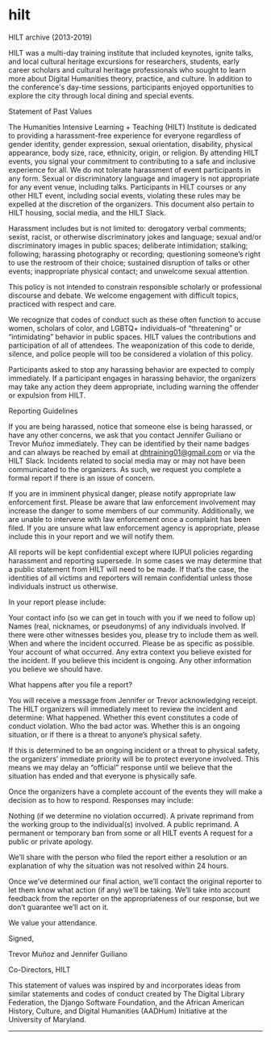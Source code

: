 # hilt
HILT archive (2013-2019)

HILT was a multi-day training institute that included keynotes, ignite talks, and local cultural heritage excursions for researchers, students, early career scholars and cultural heritage professionals who sought to learn more about Digital Humanities theory, practice, and culture. In addition to the conference's day-time sessions, participants enjoyed opportunities to explore the city through local dining and special events.

Statement of Past Values

The Humanities Intensive Learning + Teaching (HILT) Institute is dedicated to providing a harassment-free experience for everyone regardless of gender identity, gender expression, sexual orientation, disability, physical appearance, body size, race, ethnicity, origin, or religion. By attending HILT events, you signal your commitment to contributing to a safe and inclusive experience for all. We do not tolerate harassment of event participants in any form. Sexual or discriminatory language and imagery is not appropriate for any event venue, including talks. Participants in HILT courses or any other HILT event, including social events, violating these rules may be expelled at the discretion of the organizers. This document also pertain to HILT housing, social media, and the HILT Slack.

Harassment includes but is not limited to: derogatory verbal comments; sexist, racist, or otherwise discriminatory jokes and language; sexual and/or discriminatory images in public spaces; deliberate intimidation; stalking; following; harassing photography or recording; questioning someone’s right to use the restroom of their choice; sustained disruption of talks or other events; inappropriate physical contact; and unwelcome sexual attention.

This policy is not intended to constrain responsible scholarly or professional discourse and debate. We welcome engagement with difficult topics, practiced with respect and care.

We recognize that codes of conduct such as these often function to accuse women, scholars of color, and LGBTQ+ individuals–of “threatening” or “intimidating” behavior in public spaces. HILT values the contributions and participation of all of attendees. The weaponization of this code to deride, silence, and police people will too be considered a violation of this policy.

Participants asked to stop any harassing behavior are expected to comply immediately. If a participant engages in harassing behavior, the organizers may take any action they deem appropriate, including warning the offender or expulsion from HILT.

Reporting Guidelines

If you are being harassed, notice that someone else is being harassed, or have any other concerns, we ask that you contact Jennifer Guiliano or Trevor Muñoz immediately. They can be identified by their name badges and can always be reached by email at dhtraining01@gmail.com or via the HILT Slack. Incidents related to social media may or may not have been communicated to the organizers. As such, we request you complete a formal report if there is an issue of concern.

If you are in imminent physical danger, please notify appropriate law enforcement first. Please be aware that law enforcement involvement may increase the danger to some members of our community. Additionally, we are unable to intervene with law enforcement once a complaint has been filed. If you are unsure what law enforcement agency is appropriate, please include this in your report and we will notify them.

All reports will be kept confidential except where IUPUI policies regarding harassment and reporting supersede. In some cases we may determine that a public statement from HILT will need to be made. If that’s the case, the identities of all victims and reporters will remain confidential unless those individuals instruct us otherwise.

In your report please include:

Your contact info (so we can get in touch with you if we need to follow up)
Names (real, nicknames, or pseudonyms) of any individuals involved. If there were other witnesses besides you, please try to include them as well.
When and where the incident occurred. Please be as specific as possible.
Your account of what occurred.
Any extra context you believe existed for the incident.
If you believe this incident is ongoing.
Any other information you believe we should have.

What happens after you file a report?

You will receive a message from Jennifer or Trevor acknowledging receipt. The HILT organizers will immediately meet to review the incident and determine:
What happened.
Whether this event constitutes a code of conduct violation.
Who the bad actor was.
Whether this is an ongoing situation, or if there is a threat to anyone’s physical safety.

If this is determined to be an ongoing incident or a threat to physical safety, the organizers’ immediate priority will be to protect everyone involved. This means we may delay an “official” response until we believe that the situation has ended and that everyone is physically safe.

Once the organizers have a complete account of the events they will make a decision as to how to respond. Responses may include:

Nothing (if we determine no violation occurred).
A private reprimand from the working group to the individual(s) involved.
A public reprimand.
A permanent or temporary ban from some or all HILT events
A request for a public or private apology.

We’ll share with the person who filed the report either a resolution or an explanation of why the situation was not resolved within 24 hours.

Once we’ve determined our final action, we’ll contact the original reporter to let them know what action (if any) we’ll be taking. We’ll take into account feedback from the reporter on the appropriateness of our response, but we don’t guarantee we’ll act on it.

We value your attendance.

Signed,

Trevor Muñoz and Jennifer Guiliano

Co-Directors, HILT




This statement of values was inspired by and incorporates ideas from similar statements and codes of conduct created by The Digital Library Federation, the Django Software Foundation, and the African American History, Culture, and Digital Humanities (AADHum) Initiative at the University of Maryland.

-----

